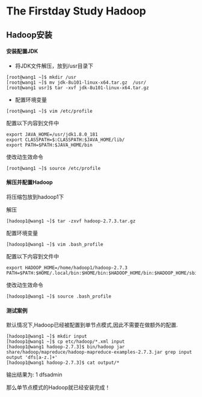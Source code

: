 ﻿# The Firstday Study Hadoop
## Hadoop安装
#### 安装配置JDK
- 将JDK文件解压，放到/usr目录下
```
[root@wang1 ~]$ mkdir /usr
[root@wang1 ~]$ mv jdk-8u101-linux-x64.tar.gz  /usr/
[root@wang1 usr]$ tar -xvf jdk-8u101-linux-x64.tar.gz
```

- 配置环境变量

```
[root@wang1 ~]$ vim /etc/profile
```

配置以下内容到文件中

```
export JAVA_HOME=/usr/jdk1.8.0_181
export CLASSPATH=$:CLASSPATH:$JAVA_HOME/lib/
export PATH=$PATH:$JAVA_HOME/bin
```

使改动生效命令

```
[root@wang1 ~]$ source /etc/profile
```

#### 解压并配置Hadoop
将压缩包放到hadoop1下

解压

```
[hadoop1@wang1 ~]$ tar -zxvf hadoop-2.7.3.tar.gz
```

配置环境变量

```
[hadoop1@wang1 ~]$ vim .bash_profile
```

配置以下内容到文件中

```
export HADOOP_HOME=/home/hadoop1/hadoop-2.7.3
PATH=$PATH:$HOME/.local/bin:$HOME/bin:$HADOOP_HOME/bin:$HADOOP_HOME/sbin
```

使改动生效命令

```
[hadoop1@wang1 ~]$ source .bash_profile 
```


#### 测试案例
默认情况下,Hadoop已经被配置到单节点模式,因此不需要在做额外的配置.

```
[hadoop1@wang1 ~]$ mkdir input  
[hadoop1@wang1 ~]$ cp etc/hadoop/*.xml input  
[hadoop1@wang1 hadoop-2.7.3]$ bin/hadoop jar share/hadoop/mapreduce/hadoop-mapreduce-examples-2.7.3.jar grep input output 'dfs[a-z.]+'  
[hadoop1@wang1 hadoop-2.7.3]$ cat output/*
```

输出结果为:
1	dfsadmin

那么单节点模式的Hadoop就已经安装完成！